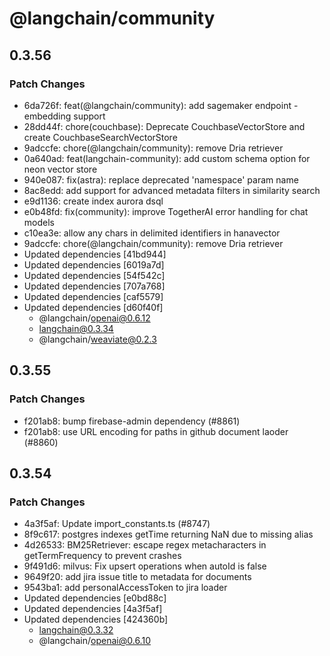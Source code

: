 # @langchain/community

## 0.3.56

### Patch Changes

- 6da726f: feat(@langchain/community): add sagemaker endpoint - embedding support
- 28dd44f: chore(couchbase): Deprecate CouchbaseVectorStore and create CouchbaseSearchVectorStore
- 9adccfe: chore(@langchain/community): remove Dria retriever
- 0a640ad: feat(langchain-community): add custom schema option for neon vector store
- 940e087: fix(astra): replace deprecated 'namespace' param name
- 8ac8edd: add support for advanced metadata filters in similarity search
- e9d1136: create index aurora dsql
- e0b48fd: fix(community): improve TogetherAI error handling for chat models
- c10ea3e: allow any chars in delimited identifiers in hanavector
- 9adccfe: chore(@langchain/community): remove Dria retriever
- Updated dependencies [41bd944]
- Updated dependencies [6019a7d]
- Updated dependencies [54f542c]
- Updated dependencies [707a768]
- Updated dependencies [caf5579]
- Updated dependencies [d60f40f]
  - @langchain/openai@0.6.12
  - langchain@0.3.34
  - @langchain/weaviate@0.2.3

## 0.3.55

### Patch Changes

- f201ab8: bump firebase-admin dependency (#8861)
- f201ab8: use URL encoding for paths in github document laoder (#8860)

## 0.3.54

### Patch Changes

- 4a3f5af: Update import_constants.ts (#8747)
- 8f9c617: postgres indexes getTime returning NaN due to missing alias
- 4d26533: BM25Retriever: escape regex metacharacters in getTermFrequency to prevent crashes
- 9f491d6: milvus: Fix upsert operations when autoId is false
- 9649f20: add jira issue title to metadata for documents
- 9543ba1: add personalAccessToken to jira loader
- Updated dependencies [e0bd88c]
- Updated dependencies [4a3f5af]
- Updated dependencies [424360b]
  - langchain@0.3.32
  - @langchain/openai@0.6.10
